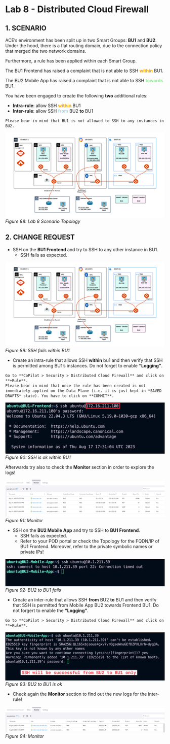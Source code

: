 # Lab 8 - Distributed Cloud Firewall

## 1. SCENARIO

ACE’s environment has been split up in two Smart Groups: **BU1** and **BU2**. Under the hood, there is a flat routing domain, due to the connection policy that merged the two network domains.

Furthermore, a rule has been applied within each Smart Group.

The BU1 Frontend has raised a complaint that is not able to SSH <span style='color:orange'>**within**</span> BU1.

The BU2 Mobile App has raised a complaint that is not able to SSH <span style='color:lightgreen'>**towards**</span> BU1.

You have been engaged to create the following **two** additional rules:

- **Intra-rule**: allow SSH <span style='color:orange'>**within**</span> BU1
- **Inter-rule**: allow SSH <span style='color:lightblue'>**from**</span> BU2 **to** BU1

```{warning}
Please bear in mind that BU1 is not allowed to SSH to any instances in BU2.
```

![topology 8](images/lab8-topology.png)
_Figure 88: Lab 8 Scenario Topology_


## 2. CHANGE REQUEST

- SSH on the **BU1 Frontend** and try to SSH to any other instance in BU1.
  - SSH fails as expected.

![ssh](images/lab8-topology.png)
_Figure 89: SSH fails within BU1_

- Create an intra-rule that allows SSH **within** bu1 and then verify that SSH is permitted among BU1’s instances. Do not forget to enable **“Logging”**.

```{tip}
Go to **CoPilot > Security > Distributed Cloud Firewall** and click on **+Rule**.
Please bear in mind that once the rule has been created is not immediately applied on the Data Plane (i.e. it is just kept in *SAVED DRAFTS* state). You have to click on **COMMIT**.
```

![within](images/lab8-sshok.png)
_Figure 90: SSH is ok within BU1_

Afterwards try also to check the **Monitor** section in order to explore the logs!

![monitor](images/lab8-monitor.png)
_Figure 91: Monitor_

- SSH on the **BU2 Mobile App** and try to SSH to **BU1 Frontend**.
  - SSH fails as expected.
  - Refer to your POD portal or check the Topology for the FQDN/IP of BU1 Frontend. Moreover, refer to the private symbolic names or private IPs!

![bu2 to bu1](images/lab8-bu2tobu1.png)
_Figure 92: BU2 to BU1 fails_

- Create an inter-rule that allows SSH **from** BU2 **to** BU1 and then verify that SSH is permitted from Mobile App BU2 towards Frontend BU1. Do not forgert to enable the **“Logging”**.

```{tip}
Go to **CoPilot > Security > Distributed Cloud Firewall** and click on **+Rule**.
```

![bu2 to bu1 is ok](images/lab8-bu2tobu1ok.png)
_Figure 93: BU2 to BU1 is ok_

- Check again the **Monitor** section to find out the new logs for the inter-rule!

![monitor](images/lab8-monitor2.png)
_Figure 94: Monitor_